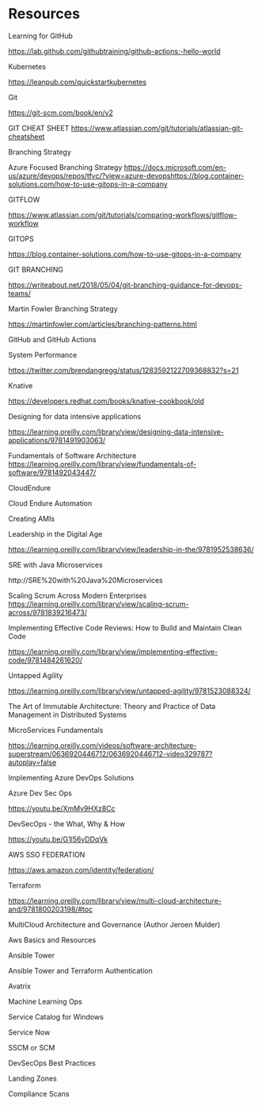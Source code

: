 # Resources


 

Learning for GitHub

https://lab.github.com/githubtraining/github-actions:-hello-world 
 

Kubernetes 

https://leanpub.com/quickstartkubernetes 
 

Git 

https://git-scm.com/book/en/v2 

 

GIT CHEAT SHEET 
https://www.atlassian.com/git/tutorials/atlassian-git-cheatsheet
 

Branching Strategy  

Azure Focused Branching Strategy 
https://docs.microsoft.com/en-us/azure/devops/repos/tfvc/?view=azure-devopshttps://blog.container-solutions.com/how-to-use-gitops-in-a-company


GITFLOW 

https://www.atlassian.com/git/tutorials/comparing-workflows/gitflow-workflow
 

GITOPS 

https://blog.container-solutions.com/how-to-use-gitops-in-a-company
 
GIT BRANCHING

https://writeabout.net/2018/05/04/git-branching-guidance-for-devops-teams/ 

 

Martin Fowler Branching Strategy 

https://martinfowler.com/articles/branching-patterns.html

GitHub and GitHub Actions 

 

System Performance  

https://twitter.com/brendangregg/status/1283592122709368832?s=21 

Knative 

https://developers.redhat.com/books/knative-cookbook/old 

 

Designing for data intensive applications 

https://learning.oreilly.com/library/view/designing-data-intensive-applications/9781491903063/ 
 

Fundamentals of Software Architecture  
https://learning.oreilly.com/library/view/fundamentals-of-software/9781492043447/ 
 
 


CloudEndure 

Cloud Endure Automation 

 
 

Creating AMIs 

 

Leadership in the Digital Age 

https://learning.oreilly.com/library/view/leadership-in-the/9781952538636/

SRE with Java Microservices 

http://SRE%20with%20Java%20Microservices
 

Scaling Scrum Across Modern Enterprises 
https://learning.oreilly.com/library/view/scaling-scrum-across/9781839216473/
 

Implementing Effective Code Reviews: How to Build and Maintain Clean Code 

https://learning.oreilly.com/library/view/implementing-effective-code/9781484261620/
 

Untapped Agility 

https://learning.oreilly.com/library/view/untapped-agility/9781523088324/
 

The Art of Immutable Architecture: Theory and Practice of Data Management in Distributed Systems 
 

MicroServices Fundamentals 

https://learning.oreilly.com/videos/software-architecture-superstream/0636920446712/0636920446712-video329787?autoplay=false


Implementing Azure DevOps Solutions 

Azure Dev Sec Ops

https://youtu.be/XmMv9HXz8Cc

DevSecOps - the What, Why & How

https://youtu.be/G1l56vDDqVk

AWS SSO FEDERATION

https://aws.amazon.com/identity/federation/ 

 

Terraform 

https://learning.oreilly.com/library/view/multi-cloud-architecture-and/9781800203198/#toc
 

MultiCloud Architecture and Governance (Author Jeroen Mulder) 

 

Aws Basics and Resources 

 

Ansible Tower 

 

 

Ansible Tower and Terraform Authentication 

 

 

Avatrix  

 

Machine Learning Ops 

 

 

Service Catalog for Windows 

 

 

Service Now    
 

SSCM or SCM 

 

DevSecOps Best Practices 

 

Landing Zones 

 

Compliance Scans 

 


 

 

 

 

 

 

 
